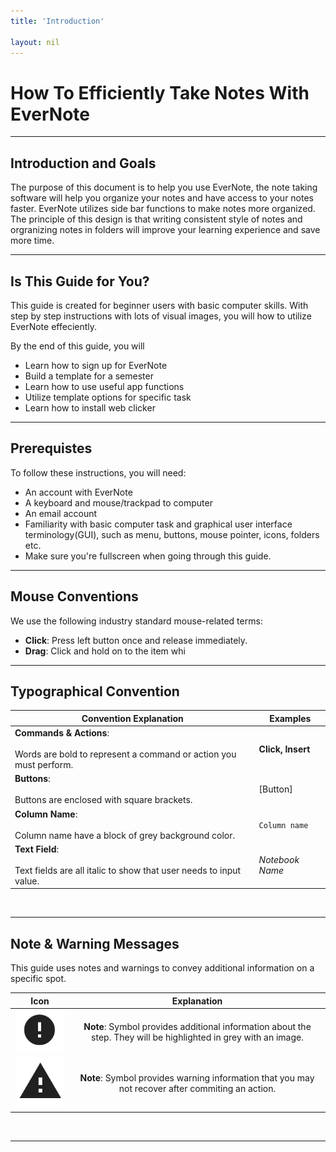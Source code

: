 ```yaml
---
title: 'Introduction'

layout: nil
---
```


# How To Efficiently Take Notes With EverNote

___

## Introduction and Goals

The purpose of this document is to help you use EverNote, the note taking software will help you organize your notes and have access to your notes faster. EverNote utilizes side bar functions to make notes more organized. The principle of this design is that writing consistent style of notes and orgranizing notes in folders will improve your learning experience and save more time.

___

## Is This Guide for You?

This guide is created for beginner users with basic computer skills. With step by step instructions with lots of visual images, you will how to utilize EverNote effeciently.

By the end of this guide, you will

* Learn how to sign up for EverNote
* Build a template for a semester
* Learn how to use useful app functions
* Utilize template options for specific task
* Learn how to install web clicker

___

## Prerequistes

To follow these instructions, you will need:

* An account with EverNote
* A keyboard and mouse/trackpad to computer
* An email account
* Familiarity with basic computer task and graphical user interface terminology(GUI), such as menu, buttons, mouse pointer, icons, folders etc.
* Make sure you're fullscreen when going through this guide.

___

## Mouse Conventions

We use the following industry standard mouse-related terms:

* **Click**: Press left button once and release immediately.
* **Drag**: Click and hold on to the item whi

___

## Typographical Convention

| Convention Explanation | Examples |
|  ---                   |  ---     |
| **Commands & Actions**: <br> <br> Words are bold to represent a command or action you must perform. <br> | **Click, Insert** <br> |
| **Buttons**: <br> <br> Buttons are enclosed with square brackets. <br> | [Button] <br> |
| **Column Name**: <br> <br> Column name have a block of grey background color. <br> | ```Column name``` <br> |
| **Text Field**: <br> <br> Text fields are all italic to show that user needs to input value. <br> | _Notebook Name_ |

<br>

___

## Note & Warning Messages

This guide uses notes and warnings to convey additional information on a specific spot.

| Icon | Explanation |
| :---: | :---: |
| <img src="https://raw.githubusercontent.com/SkylarZhao6/EvernoteGuide/gh-pages/images/MoreInformation.png" id="note"> | **Note**: Symbol provides additional information about the step. They will be highlighted in grey with an image. |
| <img src="https://raw.githubusercontent.com/SkylarZhao6/EvernoteGuide/gh-pages/images/Warning.png" id="note"> | **Note**: Symbol provides warning information that you may not recover after commiting an action. |

<br>

___
